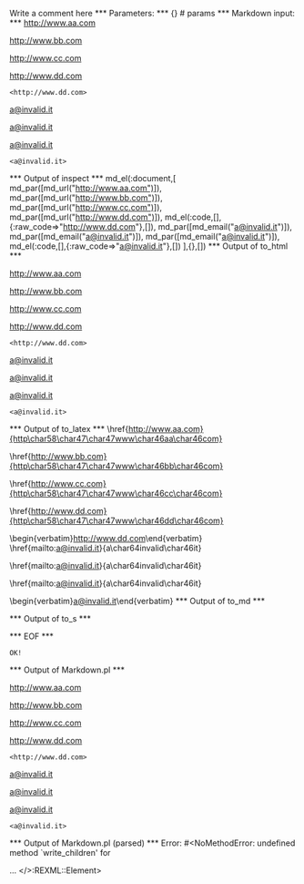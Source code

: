 Write a comment here
*** Parameters: ***
{} # params 
*** Markdown input: ***
<http://www.aa.com>

 <http://www.bb.com>

  <http://www.cc.com>

   <http://www.dd.com>

    <http://www.dd.com>

<a@invalid.it>

 <a@invalid.it>

   <a@invalid.it>

    <a@invalid.it>
*** Output of inspect ***
md_el(:document,[
	md_par([md_url("http://www.aa.com")]),
	md_par([md_url("http://www.bb.com")]),
	md_par([md_url("http://www.cc.com")]),
	md_par([md_url("http://www.dd.com")]),
	md_el(:code,[],{:raw_code=>"<http://www.dd.com>"},[]),
	md_par([md_email("a@invalid.it")]),
	md_par([md_email("a@invalid.it")]),
	md_par([md_email("a@invalid.it")]),
	md_el(:code,[],{:raw_code=>"<a@invalid.it>"},[])
],{},[])
*** Output of to_html ***
<p><a href='http://www.aa.com'>http://www.aa.com</a></p>

<p><a href='http://www.bb.com'>http://www.bb.com</a></p>

<p><a href='http://www.cc.com'>http://www.cc.com</a></p>

<p><a href='http://www.dd.com'>http://www.dd.com</a></p>

<pre><code>&lt;http://www.dd.com&gt;</code></pre>

<p><a href='mailto:a@invalid.it'>&#097;&#064;&#105;&#110;&#118;&#097;&#108;&#105;&#100;&#046;&#105;&#116;</a></p>

<p><a href='mailto:a@invalid.it'>&#097;&#064;&#105;&#110;&#118;&#097;&#108;&#105;&#100;&#046;&#105;&#116;</a></p>

<p><a href='mailto:a@invalid.it'>&#097;&#064;&#105;&#110;&#118;&#097;&#108;&#105;&#100;&#046;&#105;&#116;</a></p>

<pre><code>&lt;a@invalid.it&gt;</code></pre>
*** Output of to_latex ***
\href{http://www.aa.com}{http\char58\char47\char47www\char46aa\char46com}

\href{http://www.bb.com}{http\char58\char47\char47www\char46bb\char46com}

\href{http://www.cc.com}{http\char58\char47\char47www\char46cc\char46com}

\href{http://www.dd.com}{http\char58\char47\char47www\char46dd\char46com}

\begin{verbatim}<http://www.dd.com>\end{verbatim}
\href{mailto:a@invalid.it}{a\char64invalid\char46it}

\href{mailto:a@invalid.it}{a\char64invalid\char46it}

\href{mailto:a@invalid.it}{a\char64invalid\char46it}

\begin{verbatim}<a@invalid.it>\end{verbatim}
*** Output of to_md ***

*** Output of to_s ***

*** EOF ***



	OK!



*** Output of Markdown.pl ***
<p><a href="http://www.aa.com">http://www.aa.com</a></p>

<p><a href="http://www.bb.com">http://www.bb.com</a></p>

<p><a href="http://www.cc.com">http://www.cc.com</a></p>

<p><a href="http://www.dd.com">http://www.dd.com</a></p>

<pre><code>&lt;http://www.dd.com&gt;
</code></pre>

<p><a href="&#x6D;&#x61;&#105;&#x6C;&#116;&#x6F;:&#x61;&#64;&#105;&#110;&#118;&#97;&#x6C;&#x69;d&#x2E;&#x69;&#x74;">&#x61;&#64;&#105;&#110;&#118;&#97;&#x6C;&#x69;d&#x2E;&#x69;&#x74;</a></p>

<p><a href="&#x6D;&#97;&#105;l&#116;&#111;:&#x61;&#64;&#105;&#x6E;&#118;&#97;&#x6C;&#x69;&#100;&#46;&#105;&#116;">&#x61;&#64;&#105;&#x6E;&#118;&#97;&#x6C;&#x69;&#100;&#46;&#105;&#116;</a></p>

<p><a href="&#x6D;&#x61;&#x69;&#x6C;&#116;&#x6F;:a&#64;&#x69;&#x6E;&#x76;&#97;&#108;&#x69;&#x64;&#46;i&#x74;">a&#64;&#x69;&#x6E;&#x76;&#97;&#108;&#x69;&#x64;&#46;i&#x74;</a></p>

<pre><code>&lt;a@invalid.it&gt;
</code></pre>

*** Output of Markdown.pl (parsed) ***
Error: #<NoMethodError: undefined method `write_children' for <div> ... </>:REXML::Element>
